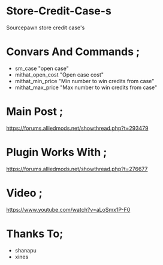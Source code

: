# Store-Credit-Case-s
Sourcepawn store credit case's

# Convars And Commands ;
- sm_case "open case"
- mithat_open_cost "Open case cost" 
- mithat_min_price "Min number to win credits from case" 
- mithat_max_price "Max number to win credits from case"

# Main Post ;
https://forums.alliedmods.net/showthread.php?t=293479

# Plugin Works With ;
https://forums.alliedmods.net/showthread.php?t=276677

# Video ;
https://www.youtube.com/watch?v=aLoSmx1P-F0

# Thanks To;
- shanapu
- xines
